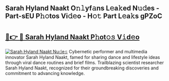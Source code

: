 ## Sarah Hyland Naakt O𝚗𝚕yf𝚊ns L𝚎a𝚔ed N𝚞𝚍es - Part-sEU P𝚑𝚘tos Vi𝚍𝚎o - H𝚘𝚝 Part L𝚎a𝚔s gPZoC

# <h2><a href="http://kfc0u2.oniu.top/?m=Sarah+Hyland+Naakt">🔗👉 🔴 Sarah Hyland Naakt P𝚑ot𝚘𝚜 V𝚒d𝚎o</a></h2>

[![Sarah Hyland Naakt Nu𝚍e𝚜](https://i.imgur.com/0qMVB7G.gif)](http://kfc0u2.oniu.top/?m=Sarah+Hyland+Naakt)
Cybernetic performer and multimedia innovator Sarah Hyland Naakt, famed for sharing dance and lifestyle ideas through viral dance routines and brief films. Trailblazing scientist researcher Sarah Hyland Naakt, recognized for their groundbreaking discoveries and commitment to advancing knowledge.  
